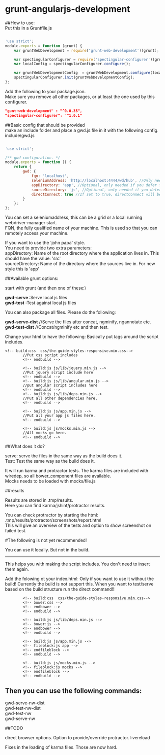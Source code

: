 # grunt-angularjs-development


##How to use:  
Put this in a Gruntfile.js
```javascript

'use strict';
module.exports = function (grunt) {
    var gruntWebDevelopment = require('grunt-web-development')(grunt);

    var spectingularConfigurer = require('spectingular-configurer')(grunt, __dirname);
    var localConfig = spectingularConfigurer.configure();

    var gruntWebDevelopmentConfig  = gruntWebDevelopment.configure(localConfig.gwd);
    spectingularConfigurer.init(gruntWebDevelopmentConfig);
};
```
Add the following to your package.json.  
Make sure you remove all other packages, or at least the one used by this configurer.

```json  
"gunt-web-development" : "^0.0.35",
"spectingular-configurer": "^1.0.1"
```

##Basic config that should be provided  
make an include folder and place a gwd.js file in it with the following config.  
include\gwd.js  


```javascript  

'use strict';

/** gwd configuration. */
module.exports = function () {
    return {
        gwd: {
            fqn: 'localhost',
            seleniumAddress: 'http://localhost:4444/wd/hub', //Only needed if directConnect === false.
            appDirectory: 'app', //Optional, only needed if you defer from the default which is app.
            sourceDirectory: 'js', //Optional, only needed if you defer from the default which is js.
            directConnect: true //If set to true, directConnect will be used by protractor. No seleniumserver is needed
        }
    };
};
```

You can set a seleniumaddress, this can be a grid or a local running webdriver-manager start.  
FQN, the fully qualified name of your machine. This is used so that you can remotely access your machine.  

If you want to use the 'john papa' style.  
You need to provide two extra parameters:  
appDirectory: Name of the root directory where the application lives in. This should have the value: 'src'  
sourceDirectory: Name of the directory where the sources live in. For new style this is 'app'  

##Available grunt options:

start with grunt (and then one of these:)

**gwd-serve** :Serve local js files  
**gwd-test** :Test against local js files  

You can also package all files.
Please do the following:

**gwd-serve-dist** //Serve the files after concat, ngminify, ngannotate etc.  
**gwd-test-dist** //Concat/ngminify etc and then test.  

Change your html to have the following:
Basically put  <!-- build --> tags around the script includes.
```
<!-- build:css  css/the-guide-styles-responsive.min.css-->
        //Put css script includes
        <!-- endbuild -->
        
        <!-- build:js js/lib/jquery.min.js -->
        //Put jquery script include here
        <!-- endbuild -->
        <!-- build:js js/lib/angular.min.js -->
        //put angular script includes here
        <!-- endbuild -->
        <!-- build:js js/lib/deps.min.js -->
        //Put all other dependencies here.
        <!-- endbuild -->
        
        <!-- build:js js/app.min.js -->
        //Put all your app js files here.
        <!-- endbuild -->
        
        <!-- build:js js/mocks.min.js -->
        //All mocks go here.
        <!-- endbuild -->
```


##What does it do?

serve: serve the files in the same way as the build does it.  
Test: Test the same way as the build does it.  

It will run karma and protractor tests.
The karma files are included with wiredep, so all bower_component files are available.  
Mocks needs to be loaded with mocks/file.js  


##results

Results are stored in .tmp/results.  
Here you can find karma/jshint/protractor results.  

You can check protractor by starting the html: .tmp/results/protractor/screenshots/report.html  
This will give an overview of the tests and option to show screenshot on failed test.

#The following is not yet recommended!

You can use it locally. But not in the build.


---
This helps you with making the script includes.
You don't need to insert them again.


Add the folowing ot your index.html:
Only if you want to use it without the build!
Currently the build is not support this.
When you want to test/serve based on the build structure run the direct command!!
```
		<!-- build:css  css/the-guide-styles-responsive.min.css-->
        <!-- bower:css -->
        <!-- endbower -->
        <!-- endbuild -->
        
        <!-- build:js js/lib/deps.min.js -->
        <!-- bower:js -->
        <!-- endbower -->
        <!-- endbuild -->
        
        <!-- build:js js/app.min.js -->
        <!-- fileblock:js app -->
        <!-- endfileblock -->
        <!-- endbuild -->
        
        <!-- build:js js/mocks.min.js -->
        <!-- fileblock:js mocks -->
        <!-- endfileblock -->
        <!-- endbuild -->
```

## Then you can use the following commands:  
gwd-serve-nw-dist  
gwd-test-nw-dist  
gwd-test-nw  
gwd-serve-nw 


##TODO

direct browser options.
Option to provide/override protractor.
livereload

Fixes in the loading of karma files. Those are now hard.